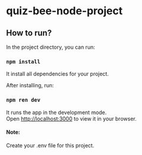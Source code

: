 # quiz-bee-node-project

## How to run?

In the project directory, you can run:

### `npm install`
It install all dependencies for your project.

After installing, run: 

### `npm ren dev`

It runs the app in the development mode.\
Open [http://localhost:3000](http://localhost:3000) to view it in your browser.

#### Note:

Create your .env file for this project.
